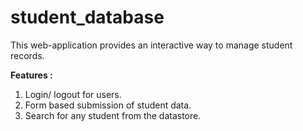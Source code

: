 # student_database
This web-application provides an interactive way to manage student records.  


**Features :**
1. Login/ logout for users.
2. Form based submission of student data.
3. Search for any student from the datastore.
